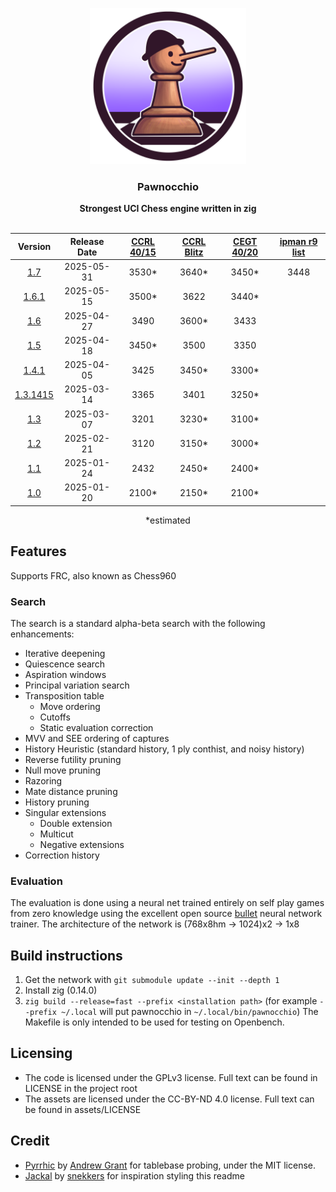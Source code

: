 <div align="center">

<img
  width="250"
  alt="Pawnocchio Logo"
  src="assets/main_pawnocchio-A.png">
 
<h3>Pawnocchio</h3>
<b>Strongest UCI Chess engine written in zig</b>
<br>
<br>

|         Version         | Release Date | [CCRL 40/15][ccrl 40/15] | [CCRL Blitz][ccrl Blitz] | [CEGT 40/20][ccrl Blitz] | [ipman r9 list][ipman 10+1] |
|:-----------------------:|:------------:|:------------------------:|:------------------------:|:------------------------:|:---------------------------:|
| [1.7][v1.7]             |  2025-05-31  |           3530*          |           3640*          |           3450*          |             3448            |
| [1.6.1][v1.6.1]         |  2025-05-15  |           3500*          |           3622           |           3440*          |
| [1.6][v1.6]             |  2025-04-27  |           3490           |           3600*          |           3433           |
| [1.5][v1.5]             |  2025-04-18  |           3450*          |           3500           |           3350           |
| [1.4.1][v1.4.1]         |  2025-04-05  |           3425           |           3450*          |           3300*          |
| [1.3.1415][v1.3.1415]   |  2025-03-14  |           3365           |           3401           |           3250*          |
| [1.3][v1.3]             |  2025-03-07  |           3201           |           3230*          |           3100*          |
| [1.2][v1.2]             |  2025-02-21  |           3120           |           3150*          |           3000*          |
| [1.1][v1.1]             |  2025-01-24  |           2432           |           2450*          |           2400*          |
| [1.0][v1.0]             |  2025-01-20  |           2100*          |           2150*          |           2100*          |


*estimated
</div>

## Features
Supports FRC, also known as Chess960
### Search
The search is a standard alpha-beta search with the following enhancements:
- Iterative deepening
- Quiescence search
- Aspiration windows
- Principal variation search
- Transposition table
  - Move ordering
  - Cutoffs
  - Static evaluation correction
- MVV and SEE ordering of captures
- History Heuristic (standard history, 1 ply conthist, and noisy history) 
- Reverse futility pruning
- Null move pruning
- Razoring
- Mate distance pruning
- History pruning
- Singular extensions
  - Double extension
  - Multicut
  - Negative extensions
- Correction history

### Evaluation
The evaluation is done using a neural net trained entirely on self play games from zero knowledge using the excellent open source [bullet](https://github.com/jw1912/bullet) neural network trainer.
The architecture of the network is (768x8hm -> 1024)x2 -> 1x8

## Build instructions
1. Get the network with `git submodule update --init --depth 1`
2. Install zig (0.14.0)
3. `zig build --release=fast --prefix <installation path>` (for example `--prefix ~/.local` will put pawnocchio in `~/.local/bin/pawnocchio`)
The Makefile is only intended to be used for testing on Openbench.

## Licensing
 - The code is licensed under the GPLv3 license. Full text can be found in LICENSE in the project root
 - The assets are licensed under the CC-BY-ND 4.0 license. Full text can be found in assets/LICENSE

## Credit
 - [Pyrrhic](https://github.com/JonathanHallstrom/Pyrrhic/tree/patch-1) by [Andrew Grant](https://github.com/AndyGrant) for tablebase probing, under the MIT license.
 - [Jackal](https://github.com/TomaszJaworski777/Jackal) by [snekkers](https://github.com/TomaszJaworski777) for inspiration styling this readme

[v1.0]:https://github.com/JonathanHallstrom/pawnocchio/releases/tag/v1.0
[v1.1]:https://github.com/JonathanHallstrom/pawnocchio/releases/tag/v1.1
[v1.2]:https://github.com/JonathanHallstrom/pawnocchio/releases/tag/v1.2
[v1.3]:https://github.com/JonathanHallstrom/pawnocchio/releases/tag/v1.3
[v1.3.1415]:https://github.com/JonathanHallstrom/pawnocchio/releases/tag/v1.3.1415
[v1.4]:https://github.com/JonathanHallstrom/pawnocchio/releases/tag/v1.4
[v1.4.1]:https://github.com/JonathanHallstrom/pawnocchio/releases/tag/v1.4.1
[v1.5]:https://github.com/JonathanHallstrom/pawnocchio/releases/tag/v1.5
[v1.6]:https://github.com/JonathanHallstrom/pawnocchio/releases/tag/v1.6
[v1.6.1]:https://github.com/JonathanHallstrom/pawnocchio/releases/tag/v1.6.1
[v1.7]:https://github.com/JonathanHallstrom/pawnocchio/releases/tag/v1.7

[ccrl 40/15]:https://www.computerchess.org.uk/ccrl/4040/cgi/compare_engines.cgi?family=pawnocchio
[ccrl Blitz]:https://www.computerchess.org.uk/ccrl/404/cgi/compare_engines.cgi?family=pawnocchio
[cegt 40/20]:http://www.cegt.net/40_40%20Rating%20List/40_40%20SingleVersion/rangliste.html
[ipman 10+1]:https://ipmanchess.yolasite.com/r9-7945hx.php
